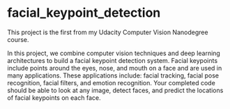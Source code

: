 # facial_keypoint_detection
This project is the first from my Udacity Computer Vision Nanodegree course.

In this project, we combine computer vision techniques and deep learning architectures to build a facial keypoint detection system. Facial keypoints include points around the eyes, nose, and mouth on a face and are used in many applications. These applications include: facial tracking, facial pose recognition, facial filters, and emotion recognition. Your completed code should be able to look at any image, detect faces, and predict the locations of facial keypoints on each face.
